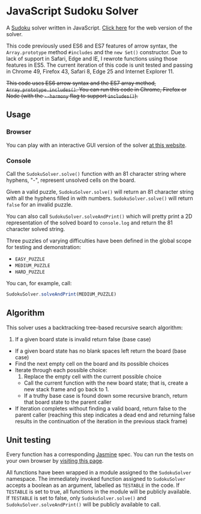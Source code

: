 # JavaScript Sudoku Solver

A [Sudoku](https://en.wikipedia.org/wiki/Sudoku) solver written in JavaScript. [Click here](http://tsamb.github.io/sudoku) for the web version of the solver.

This code previously used ES6 and ES7 features of arrow syntax, the `Array.prototype` method `#includes` and the `new Set()` constructor. Due to lack of support in Safari, Edge and IE, I rewrote functions using those features in ES5. The current iteration of this code is unit tested and passing in Chrome 49, Firefox 43, Safari 8, Edge 25 and Internet Explorer 11.

~~This code uses ES6 arrow syntax and the ES7 array method, `Array.prototype.includes()`. You can run this code in Chrome, Firefox or Node (with the `--harmony` flag to support `includes()`).~~

## Usage

### Browser

You can play with an interactive GUI version of the solver [at this website](https://tsamb.github.io/sudoku).

### Console

Call the `SudokuSolver.solve()` function with an 81 character string where hyphens, "-", represent unsolved cells on the board.

Given a valid puzzle, `SudokuSolver.solve()` will return an 81 character string with all the hyphens filled in with numbers. `SudokuSolver.solve()` will return `false` for an invalid puzzle.

You can also call `SudokuSolver.solveAndPrint()` which will pretty print a 2D representation of the solved board to `console.log` and return the 81 character solved string.

Three puzzles of varying difficulties have been defined in the global scope for testing and demonstration:

* `EASY_PUZZLE`
* `MEDIUM_PUZZLE`
* `HARD_PUZZLE`

You can, for example, call:

```js
SudokuSolver.solveAndPrint(MEDIUM_PUZZLE)
```

## Algorithm

This solver uses a backtracking tree-based recursive search algorithm:

1. If a given board state is invalid return false (base case)
- If a given board state has no blank spaces left return the board (base case)
- Find the next empty cell on the board and its possible choices
- Iterate through each possible choice:
  1. Replace the empty cell with the current possible choice
  - Call the current function with the new board state; that is, create a new stack frame and go back to 1.
  - If a truthy base case is found down some recursive branch, return that board state to the parent caller
- If iteration completes without finding a valid board, return false to the parent caller (reaching this step indicates a dead end and returning false results in the continuation of the iteration in the previous stack frame)

## Unit testing

Every function has a corresponding [Jasmine](https://github.com/jasmine/jasmine) spec. You can run the tests on your own browser by [visiting this page](https://tsamb.github.io/sudoku/jasmine/SpecRunner.html).

All functions have been wrapped in a module assigned to the `SudokuSolver` namespace. The immediately invoked function assigned to `SudokuSolver` accepts a boolean as an argument, labelled as `TESTABLE` in the code. If `TESTABLE` is set to true, all functions in the module will be publicly available. If `TESTABLE` is set to false, only `SudokuSolver.solve()` and `SudokuSolver.solveAndPrint()` will be publicly available to call.
